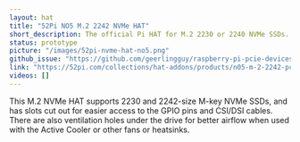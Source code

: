 ```yaml
---
layout: hat
title: "52Pi NO5 M.2 2242 NVMe HAT"
short_description: The official Pi HAT for M.2 2230 or 2240 NVMe SSDs.
status: prototype
picture: "/images/52pi-nvme-hat-no5.png"
github_issue: "https://github.com/geerlingguy/raspberry-pi-pcie-devices/issues/569"
link: "https://52pi.com/collections/hat-addons/products/n05-m-2-2242-pcie-to-nvme-top"
videos: []
---
```

This M.2 NVMe HAT supports 2230 and 2242-size M-key NVMe SSDs, and has slots cut out for easier access to the GPIO pins and CSI/DSI cables. There are also ventilation holes under the drive for better airflow when used with the Active Cooler or other fans or heatsinks.
